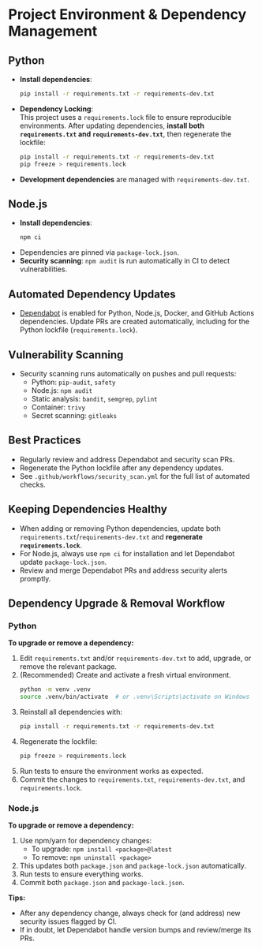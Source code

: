 # Project Environment & Dependency Management

## Python

- **Install dependencies**:
  ```sh
  pip install -r requirements.txt -r requirements-dev.txt
  ```

- **Dependency Locking**:  
  This project uses a `requirements.lock` file to ensure reproducible environments. After updating dependencies, **install both `requirements.txt` and `requirements-dev.txt`**, then regenerate the lockfile:
  ```sh
  pip install -r requirements.txt -r requirements-dev.txt
  pip freeze > requirements.lock
  ```

- **Development dependencies** are managed with `requirements-dev.txt`.

## Node.js

- **Install dependencies**:
  ```sh
  npm ci
  ```
- Dependencies are pinned via `package-lock.json`.
- **Security scanning**: `npm audit` is run automatically in CI to detect vulnerabilities.

## Automated Dependency Updates

- [Dependabot](https://docs.github.com/en/code-security/dependabot) is enabled for Python, Node.js, Docker, and GitHub Actions dependencies. Update PRs are created automatically, including for the Python lockfile (`requirements.lock`).

## Vulnerability Scanning

- Security scanning runs automatically on pushes and pull requests:
  - Python: `pip-audit`, `safety`
  - Node.js: `npm audit`
  - Static analysis: `bandit`, `semgrep`, `pylint`
  - Container: `trivy`
  - Secret scanning: `gitleaks`

## Best Practices

- Regularly review and address Dependabot and security scan PRs.
- Regenerate the Python lockfile after any dependency updates.
- See `.github/workflows/security_scan.yml` for the full list of automated checks.

## Keeping Dependencies Healthy

- When adding or removing Python dependencies, update both `requirements.txt`/`requirements-dev.txt` and **regenerate `requirements.lock`**.
- For Node.js, always use `npm ci` for installation and let Dependabot update `package-lock.json`.
- Review and merge Dependabot PRs and address security alerts promptly.

## Dependency Upgrade & Removal Workflow

### Python

**To upgrade or remove a dependency:**

1. Edit `requirements.txt` and/or `requirements-dev.txt` to add, upgrade, or remove the relevant package.
2. (Recommended) Create and activate a fresh virtual environment.
   ```sh
   python -m venv .venv
   source .venv/bin/activate  # or .venv\Scripts\activate on Windows
   ```
3. Reinstall all dependencies with:
   ```sh
   pip install -r requirements.txt -r requirements-dev.txt
   ```
4. Regenerate the lockfile:
   ```sh
   pip freeze > requirements.lock
   ```
5. Run tests to ensure the environment works as expected.
6. Commit the changes to `requirements.txt`, `requirements-dev.txt`, and `requirements.lock`.

### Node.js

**To upgrade or remove a dependency:**

1. Use npm/yarn for dependency changes:
   - To upgrade: `npm install <package>@latest`
   - To remove: `npm uninstall <package>`
2. This updates both `package.json` and `package-lock.json` automatically.
3. Run tests to ensure everything works.
4. Commit both `package.json` and `package-lock.json`.

**Tips:**
- After any dependency change, always check for (and address) new security issues flagged by CI.
- If in doubt, let Dependabot handle version bumps and review/merge its PRs.

